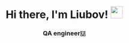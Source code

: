 <h1 align="center">Hi there, I'm Liubov!
<img src="https://github.com/blackcater/blackcater/raw/main/images/Hi.gif" height="32"/></h1>
<h3 align="center">QA engineer🇺</h3>

<!--
**strLubov/strLubov** is a ✨ _special_ ✨ repository because its `README.md` (this file) appears on your GitHub profile.

<h1 About me:/></h1>

7+ years of experience in QA (Web, API)
Attention to details, analytical mind and problem-solving attitude




Skills: Python, Kafka, APU

- 🔭 I’m currently working on Sberbank (The largest bank in Russia) 





